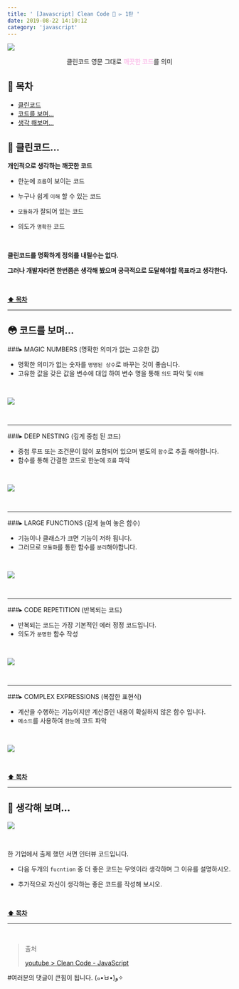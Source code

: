 ```yaml
---
title: ' [Javascript] Clean Code 🛁 ▻ 1탄 '
date: 2019-08-22 14:10:12
category: 'javascript'
---
```


![](../../../assets/javascript/clean-code/1/javascript.clean.code.logo.png)

<center>클린코드 영문 그대로 <strong style="color:#fbc2eb">깨끗한 코드</strong>를 의미</center>

## **💎 목차**
  * [클린코드](#-클린코드)
  * [코드를 보며...](#-코드를-보며)
  * [생각 해보며...](#-생각해-보며)

## **🛁 클린코드...**

__개인적으로 생각하는 깨끗한 코드__

- 한눈에 `흐름`이 보이는 코드

- 누구나 쉽게 `이해` 할 수 있는 코드

- `모듈화`가 잘되어 있는 코드

- 의도가 `명확한` 코드

<br />

__클린코드를 명확하게 정의를 내릴수는 없다.__

__그러나 개발자라면 한번쯤은 생각해 봤으며 궁극적으로 도달해야할 목표라고 생각한다.__

<br />

**[⬆ 목차](#-목차)**

---

## **😳 코드를 보며...**

###▸ MAGIC NUMBERS (명확한 의미가 없는 고유한 값)
*   명확한 의미가 없는 숫자를 `명명된 상수`로 바꾸는 것이 좋습니다.
*   고유한 값을 갖은 값을 변수에 대입 하여 변수 명을 통해 `의도` 파악 및 `이해`

<br />

![](../../../assets/javascript/clean-code/1/javascript.clean.code.1.png)

<br />

---

###▸ DEEP NESTING (깊게 중첩 된 코드)
*   중첩 루프 또는 조건문이 많이 포함되어 있으며 별도의 `함수`로 추출 해야합니다.
*   함수를 통해 간결한 코드로 한눈에 `흐름` 파악

<br />

![](../../../assets/javascript/clean-code/1/javascript.clean.code.2.png)

<br />

---

###▸ LARGE FUNCTIONS (길게 늘여 놓은 함수)
*   기능이나 클래스가 크면 기능이 저하 됩니다. 
*   그러므로 `모듈화`를 통한 함수를 `분리`해야합니다.

<br />

![](../../../assets/javascript/clean-code/1/javascript.clean.code.3.png)

<br />

---

###▸ CODE REPETITION (반복되는 코드)
*   반복되는 코드는 가장 기본적인 에러 정정 코드입니다.
*   의도가 `분명한` 함수 작성

<br />

![](../../../assets/javascript/clean-code/1/javascript.clean.code.4.png)

<br />

---

###▸ COMPLEX EXPRESSIONS (복잡한 표현식)
*   계산을 수행하는 기능이지만 계산중인 내용이 확실하지 않은 함수 입니다.
*   `메소드`를 사용하여 `한눈`에 코드 파악

<br />

![](../../../assets/javascript/clean-code/1/javascript.clean.code.5.png)

<br />

**[⬆ 목차](#-목차)**

---

## **🤔 생각해 보며...**

![](../../../assets/javascript/clean-code/1/javascript.clean.code.6.png)

<br />

한 기업에서 출제 했던 서면 인터뷰 코드입니다.

- 다음 두개의 `fucntion` 중 더 좋은 코드는 무엇이라 생각하며 그 이유를 설명하시오.

- 추가적으로 자신이 생각하는 좋은 코드를 작성해 보시오.

<br />

**[⬆ 목차](#-목차)**

---

<br />

> 출처
>
> <a href="https://www.youtube.com/watch?v=Fevz-Kb4bxc" target="_blank">youtube > Clean Code - JavaScript</a>

#여러분의 댓글이 큰힘이 됩니다. (๑•̀ㅂ•́)و✧
